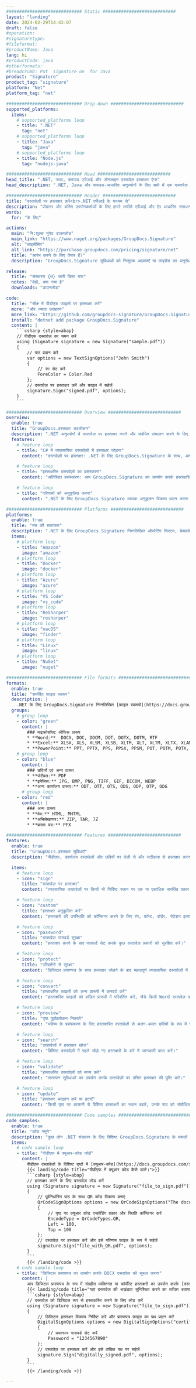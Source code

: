 ```yaml
---
############################# Static ############################
layout: "landing"
date: 2024-02-29T14:43:07
draft: false
#operation: 
#signaturetype: 
#fileformat: 
#productName: Java
lang: hi
#productCode: java
#otherformats: 
#breadcrumb: Put  signature on  for Java
product: "Signature"
product_tag: "signature"
platform: "Net"
platform_tag: "net"

############################# Drop-down ############################
supported_platforms:
  items:
    # supported_platforms loop
    - title: ".NET"
      tag: "net"
    # supported_platforms loop
    - title: "Java"
      tag: "java"
    # supported_platforms loop
    - title: "Node.js"
      tag: "nodejs-java"

############################# Head ############################
head_title: ".NET, जावा, क्लाउड एपीआई और ऑनलाइन दस्तावेज़ हस्ताक्षर ऐप्स"
head_description: ".NET, Java और क्लाउड-आधारित अनुप्रयोगों के लिए सभी में एक दस्तावेज़ ई-हस्ताक्षर समाधान प्राप्त करें। सरल ड्रैग एंड ड्रॉप सुविधा का उपयोग करके सामान्य दस्तावेज़ स्वरूपों पर ऑनलाइन हस्ताक्षर करें"

############################# Header ############################
title: "दस्तावेज़ों पर हस्ताक्षर करें<br>.NET एपीआई के माध्यम से"
description: "प्रोग्रामर और अंतिम उपयोगकर्ताओं के लिए हमारे लचीले एपीआई और ऐप आधारित समाधानों का उपयोग करके किसी भी प्लेटफ़ॉर्म पर डिजिटल दस्तावेज़ों और छवियों पर हस्ताक्षर करें।"
words:
  for: "के लिए"

actions:
  main: "नि:शुल्क नुगेट डाउनलोड"
  main_link: "https://www.nuget.org/packages/GroupDocs.Signature"
  alt: "लाइसेंसिंग"
  alt_link: "https://purchase.groupdocs.com/pricing/signature/net"
  title: "आरंभ करने के लिए तैयार हैं?"
  description: "GroupDocs.Signature सुविधाओं को निःशुल्क आज़माएँ या लाइसेंस का अनुरोध करें"

release:
  title: "संस्करण {0} जारी किया गया"
  notes: "देखें, क्या नया है"
  downloads: "डाउनलोड"

code:
  title: "सी# में पीडीएफ फाइलों पर हस्ताक्षर करें"
  more: "और ज्यादा उदाहरण"
  more_link: "https://github.com/groupdocs-signature/GroupDocs.Signature-for-.NET"
  install: "dotnet add package GroupDocs.Signature"
  content: |
    ```csharp {style=abap}   
    // पीडीएफ दस्तावेज़ का चयन करें
    using (Signature signature = new Signature("sample.pdf"))
    {
        // पाठ प्रदान करें
        var options = new TextSignOptions("John Smith")
        {
            // रंग सेट करें
            ForeColor = Color.Red
        };
        // दस्तावेज़ पर हस्ताक्षर करें और फ़ाइल में सहेजें
        signature.Sign("signed.pdf", options);
    }
    ```

############################# Overview ############################
overview:
  enable: true
  title: "GroupDocs.हस्ताक्षर अवलोकन"
  description: ".NET अनुप्रयोगों में दस्तावेज़ पर हस्ताक्षर करने और संबंधित संचालन करने के लिए एपीआई"
  features:
    # feature loop
    - title: "C# में व्यावसायिक दस्तावेज़ों में हस्ताक्षर जोड़ना"
      content: "दस्तावेज़ों पर हस्ताक्षर: .NET के लिए GroupDocs.Signature के साथ, आप PDF और Office दस्तावेज़ों में विभिन्न प्रकार के हस्ताक्षर, जैसे टेक्स्ट, चित्र, बारकोड और डिजिटल प्रमाणपत्र जोड़ सकते हैं। यह एपीआई आपको छिपे हुए मेटाडेटा सहित लगभग किसी भी डेटा प्रकार के साथ अपने दस्तावेज़ों पर हस्ताक्षर करने की अनुमति देता है।"

    # feature loop
    - title: "हस्ताक्षरित दस्तावेज़ों का प्रसंस्करण"
      content: "अतिरिक्त प्रसंस्करण: आप GroupDocs.Signature का उपयोग करके हस्ताक्षरित दस्तावेज़ों पर शक्तिशाली संचालन कर सकते हैं। इसमें व्यावसायिक दस्तावेज़ों में मौजूदा हस्ताक्षरों की खोज करना और विशिष्ट मानदंडों का उपयोग करके उन्हें सत्यापित करना शामिल है। इसके अतिरिक्त, आप इस .NET API के माध्यम से दस्तावेज़ जानकारी और पूर्वावलोकन पृष्ठों को पुनः प्राप्त कर सकते हैं।"

    # feature loop
    - title: "परिणामों को अनुकूलित करना"
      content: ".NET के लिए GroupDocs.Signature व्यापक अनुकूलन विकल्प प्रदान करता है। आप दस्तावेज़ पृष्ठ पर कहीं भी हस्ताक्षरों को सटीक रूप से रख सकते हैं और विभिन्न सेटिंग्स का उपयोग करके उनके स्वरूप को समायोजित कर सकते हैं। इसके अलावा, यह एपीआई संसाधित दस्तावेज़ों को समर्थित प्रारूपों की एक विस्तृत श्रृंखला में सहेजने का समर्थन करता है।"

############################# Platforms ############################
platforms:
  enable: true
  title: "मंच की स्वतंत्रता"
  description: ".NET के लिए GroupDocs.Signature निम्नलिखित ऑपरेटिंग सिस्टम, फ्रेमवर्क और पैकेज मैनेजर का समर्थन करता है"
  items:
    # platform loop
    - title: "Amazon"
      image: "amazon"
    # platform loop
    - title: "Docker"
      image: "docker"
    # platform loop
    - title: "Azure"
      image: "azure"
    # platform loop
    - title: "VS Code"
      image: "vs_code"
    # platform loop
    - title: "ReSharper"
      image: "resharper"
    # platform loop
    - title: "macOS"
      image: "finder"
    # platform loop
    - title: "Linux"
      image: "linux"
    # platform loop
    - title: "NuGet"
      image: "nuget"

############################# File formats ############################
formats:
  enable: true
  title: "समर्थित फ़ाइल स्वरूप"
  description: |
    .NET के लिए GroupDocs.Signature निम्नलिखित [फ़ाइल स्वरूपों](https://docs.groupdocs.com/signature/net/supported-document-formats/) के साथ संचालन का समर्थन करता है।
  groups:
    # group loop
    - color: "green"
      content: |
        ### माइक्रोसॉफ्ट ऑफिस प्रारूप
        * **Word:**  DOCX, DOC, DOCM, DOT, DOTX, DOTM, RTF
        * **Excel:** XLSX, XLS, XLSM, XLSB, XLTM, XLT, XLTM, XLTX, XLAM, SXC, SpreadsheetML
        * **PowerPoint:** PPT, PPTX, PPS, PPSX, PPSM, POT, POTM, POTX, PPTM
    # group loop
    - color: "blue"
      content: |
        ### छवियाँ एवं अन्य प्रारूप
        * **पोर्टेबल:** PDF
        * **इमेजिस:** JPG, BMP, PNG, TIFF, GIF, DICOM, WEBP
        * **अन्य कार्यालय प्रारूप:** ODT, OTT, OTS, ODS, ODP, OTP, ODG
      # group loop
    - color: "red"
      content: |
        ### अन्य प्रारूप
        * **वेब:** HTML, MHTML
        * **अभिलेखागार:** ZIP, TAR, 7Z
        * **प्रमाण पत्र:** PFX

############################# Features ############################
features:
  enable: true
  title: "GroupDocs.हस्ताक्षर सुविधाएँ"
  description: "पीडीएफ़, कार्यालय दस्तावेज़ों और छवियों पर तेज़ी से और सटीकता से हस्ताक्षर करना"

  items:
    # feature loop
    - icon: "sign"
      title: "दस्तावेज़ पर हस्ताक्षर"
      content: "व्यावसायिक दस्तावेज़ों पर किसी भी निर्दिष्ट स्थान पर एक या एकाधिक समर्थित प्रकार के हस्ताक्षर सटीक रूप से जोड़ें।"

    # feature loop
    - icon: "custom"
      title: "हस्ताक्षर अनुकूलित करें"
      content: "हस्ताक्षरों की उपस्थिति को कॉन्फ़िगर करने के लिए रंग, फ़ॉन्ट, बॉर्डर, रोटेशन इत्यादि जैसी सुविधाओं का उपयोग करें।"

    # feature loop
    - icon: "password"
      title: "दस्तावेज़ पासवर्ड सुरक्षा"
      content: "हस्ताक्षर करने के बाद पासवर्ड सेट करके कुछ दस्तावेज़ प्रकारों को सुरक्षित करें।"

    # feature loop
    - icon: "protect"
      title: "परिवर्तनों से सुरक्षा"
      content: "डिजिटल प्रमाणपत्र के साथ हस्ताक्षर जोड़ने के बाद महत्वपूर्ण व्यावसायिक दस्तावेज़ों में परिवर्तन रोकें।"

    # feature loop
    - icon: "convert"
      title: "हस्ताक्षरित फ़ाइलों को अन्य प्रारूपों में कनवर्ट करें"
      content: "हस्ताक्षरित फ़ाइलों को वांछित प्रारूपों में परिवर्तित करें, जैसे किसी Word दस्तावेज़ को PDF के रूप में सहेजना।"

    # feature loop
    - icon: "preview"
      title: "पृष्ठ पूर्वावलोकन निकालें"
      content: "भविष्य के प्रसंस्करण के लिए हस्ताक्षरित दस्तावेज़ों से अलग-अलग छवियों के रूप में पृष्ठ निकालें।"

    # feature loop
    - icon: "search"
      title: "दस्तावेजों में हस्ताक्षर खोज"
      content: "विशिष्ट दस्तावेज़ों में पहले जोड़े गए हस्ताक्षरों के बारे में जानकारी प्राप्त करें।"

    # feature loop
    - icon: "validate"
      title: "हस्ताक्षरित दस्तावेज़ों को मान्य करें"
      content: "सत्यापन सुविधाओं का उपयोग करके दस्तावेज़ों पर उचित हस्ताक्षर की पुष्टि करें।"

    # feature loop
    - icon: "update"
      title: "हस्ताक्षर अद्यतन करें या हटाएँ"
      content: "किसी पृष्ठ पर आसानी से विशिष्ट हस्ताक्षरों का स्थान बदलें, उनके पाठ को संशोधित करें, या बिना किसी समस्या के उन्हें हटा दें।"

############################# Code samples ############################
code_samples:
  enable: true
  title: "कोड नमूने"
  description: "कुछ लोग .NET संचालन के लिए विशिष्ट GroupDocs.Signature के मामलों का उपयोग करते हैं"
  items:
    # code sample loop
    - title: "पीडीएफ में क्यूआर-कोड जोड़ें"
      content: |
        पीडीएफ दस्तावेज़ों के विशिष्ट पृष्ठों में [क्यूआर-कोड](https://docs.groupdocs.com/signature/net/esign-document-with-qr-code-signature/) जोड़ने से व्यावसायिक प्रक्रियाओं में सुधार हो सकता है। नीचे GroupDocs.Signature का उपयोग करके QR कोड जोड़ने का एक उदाहरण दिया गया है।
        {{< landing/code title="पीडीएफ में क्यूआर कोड कैसे डालें।">}}
        ```csharp {style=abap}
        // हस्ताक्षर करने के लिए दस्तावेज़ लोड करें
        using (Signature signature = new Signature("file_to_sign.pdf"))
        {
            // पूर्वनिर्धारित पाठ के साथ QR कोड विकल्प बनाएं
            QrCodeSignOptions options = new QrCodeSignOptions("The document is approved by John Smith")
            {
                // पृष्ठ पर क्यूआर कोड एन्कोडिंग प्रकार और स्थिति कॉन्फ़िगर करें
                EncodeType = QrCodeTypes.QR,
                Left = 100,
                Top = 100
            };
            // दस्तावेज़ पर हस्ताक्षर करें और इसे परिणाम फ़ाइल के रूप में सहेजें
            signature.Sign("file_with_QR.pdf", options);
        }
        ```
        {{< /landing/code >}}
    # code sample loop
    - title: "डिजिटल प्रमाणपत्र का उपयोग करके DOCX दस्तावेज़ की सुरक्षा करना"
      content: |
        आप डिजिटल प्रमाणपत्र के रूप में संग्रहीत व्यक्तिगत या कॉर्पोरेट हस्ताक्षरों का उपयोग करके [दस्तावेज़ को सुरक्षित रखें](https://docs.groupdocs.com/signature/net/esign-document-with-digital-signature/) कर सकते हैं। ऐसे संरक्षित दस्तावेजों को हस्ताक्षर को अमान्य किए बिना संशोधित नहीं किया जा सकता है।
        {{< landing/code title="यहां दस्तावेज़ की अखंडता सुनिश्चित करने का तरीका बताया गया है।">}}
        ```csharp {style=abap}   
        // दस्तावेज़ को डिजिटल रूप से हस्ताक्षरित करने के लिए लोड करें
        using (Signature signature = new Signature("file_to_sign.pdf"))
        {
            // डिजिटल हस्ताक्षर विकल्प निर्दिष्ट करें और प्रमाणपत्र फ़ाइल का पथ प्रदान करें
            DigitalSignOptions options = new DigitalSignOptions("certificate.pfx")
            {
                // प्रमाणपत्र पासवर्ड सेट करें
                Password = "1234567890"
            };
            // दस्तावेज़ पर हस्ताक्षर करें और इसे वांछित पथ पर सहेजें
            signature.Sign("digitally_signed.pdf", options);
        }
        ```
        {{< /landing/code >}}

---
```

